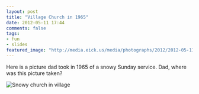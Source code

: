 ```yaml
---
layout: post
title: "Village Church in 1965"
date: 2012-05-11 17:44
comments: false
tags:
- fun
- slides
featured_image: "http://media.eick.us/media/photographs/2012/2012-05-11/sunday-service-ends-at-tiny-village-church.jpg"
---
```

Here is a picture dad took in 1965 of a snowy Sunday service.  Dad, where was this picture taken?



![Snowy church in village](http://media.eick.us/media/photographs/2012/2012-05-11/sunday-service-ends-at-tiny-village-church.jpg)

